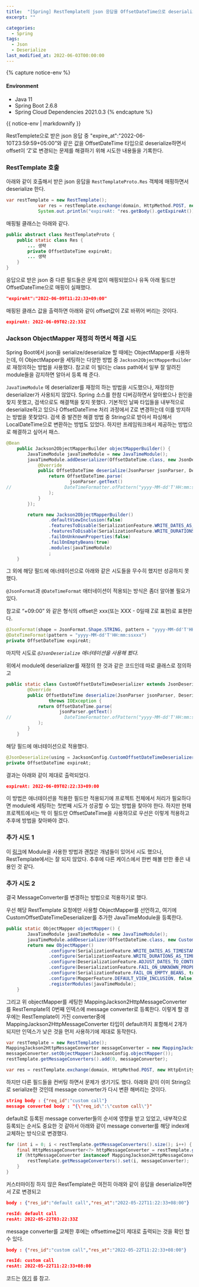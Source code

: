 ```yaml
---
title:  "[Spring] RestTemplate의 json 응답을 OffsetDateTime으로 deserialize 하기"
excerpt: ""

categories:
  - Spring
tags:
  - Json
  - Deserialize
last_modified_at: 2022-06-03T00:00:00
---
```


{% capture notice-env %}
#### Environment
- Java 11
- Spring Boot 2.6.8
- Spring Cloud Dependencies 2021.0.3
{% endcapture %}
<div class="notice--primary">{{ notice-env | markdownify }}</div>


RestTemplete으로 받은 json 응답 중 "expire_at":"2022-06-10T23:59:59+05:00”와 같은 값을 OffsetDateTime 타입으로 deserialize하면서 offset이 ‘Z’로 변경되는 문제를 해결하기 위해 시도한 내용들을 기록한다.

### RestTemplate 호출

아래와 같이 호출해서 받은 json 응답을 `RestTemplateProto.Res` 객체에 매핑하면서 deserialize 한다.

```java
var restTemplate = new RestTemplate();
            var res = restTemplate.exchange(domain, HttpMethod.POST, new HttpEntity<String>(body, headers), RestTemplateProto.Res.class);
            System.out.println("expireAt: "res.getBody().getExpireAt());
```

매핑될 클래스는 아래와 같다.

```java
public abstract class RestTemplateProto {
	public static class Res {
		... 생략
		private OffsetDateTime expireAt;
		... 생략
	}
}
```

응답으로 받은 json 중 다른 필드들은 문제 없이 매핑되었으나 유독 아래 필드만 OffsetDateTime으로 매핑이 실패했다.

```json
"expireAt":"2022-06-09T11:22:33+09:00"
```

매핑된 클래스 값을 출력하면 아래와 같이 offset값이 Z로 바뀌어 버리는 것이다.

```json
expireAt: 2022-06-09T02:22:33Z
```

### Jackson ObjectMapper 재정의 하면서 해결 시도

Spring Boot에서 json을 serialize/deserialize 할 때에는 ObjectMapper를 사용하는데, 이 ObjectMapper을 세팅하는 다양한 방법 중 `Jackson2ObjectMapperBuilder` 로 재정의하는 방법을 사용했다. 참고로 이 빌더는 class path에서 일부 잘 알려진 module들을 감지하면 알아서 등록 해 준다.

`JavaTimeModule` 에 deserializer를 재정의 하는 방법을 시도했으나, 재정의한 deserializer가 사용되지 않았다. Spring 소스를 한참 디버깅하면서 알아봤으나 원인을 찾지 못했고, 검색으로도 해결책을 찾지 못했다. 기본적인 날짜 타입들을 내부적으로 deserialize하고 있으나 OffsetDateTime 처리 과정에서 Z로 변경하는데 이를 방지하는 방법을 못찾았다. 검색 중 발견한 해결 방법 중 String으로 받아서 파싱해서 LocalDateTime으로 변환하는 방법도 있었다. 하지만 프레임워크에서 제공하는 방법으로 해결하고 싶어서 패스.

```java
@Bean
    public Jackson2ObjectMapperBuilder objectMapperBuilder() {
        JavaTimeModule javaTimeModule = new JavaTimeModule();
        javaTimeModule.addDeserializer(OffsetDateTime.class, new JsonDeserializer<OffsetDateTime>() {
            @Override
            public OffsetDateTime deserialize(JsonParser jsonParser, DeserializationContext deserializationContext) throws IOException {
                return OffsetDateTime.parse(
                        jsonParser.getText()
//                    DateTimeFormatter.ofPattern("yyyy-MM-dd'T'HH:mm:ssxxx")
                );
            }
        });

        return new Jackson2ObjectMapperBuilder()
                .defaultViewInclusion(false)
                .featuresToDisable(SerializationFeature.WRITE_DATES_AS_TIMESTAMPS)
                .featuresToDisable(SerializationFeature.WRITE_DURATIONS_AS_TIMESTAMPS)
                .failOnUnknownProperties(false)
                .failOnEmptyBeans(true)
                .modules(javaTimeModule)
                ;
    }
```

그 외에 해당 필드에 애너테이션으로 아래와 같은 시도들을 무수히 했지만 성공하지 못했다.

`@JsonFormat`과 `@DateTimeFormat` 애터네이션이 적용되는 방식은 좀더 알아볼 필요가 있다.

참고로 “+09:00” 와 같은 형식의 offset은 xxx(또는 XXX - 0일때 Z로 표현)로 표현한다.

```java
@JsonFormat(shape = JsonFormat.Shape.STRING, pattern = "yyyy-MM-dd'T'HH:mm:ssxxx")
@DateTimeFormat(pattern = "yyyy-MM-dd'T'HH:mm:ssxxx")
private OffsetDateTime expireAt;
```

마지막 시도로 *`@JsonDeserialize` 애너테이션을 사용해 봤다.*

위에서 module에 deserializer를 재정의 한 것과 같은 코드인데 따로 클래스로 정의하고

```java
public static class CustomOffsetDateTimeDeserializer extends JsonDeserializer<OffsetDateTime> {
        @Override
        public OffsetDateTime deserialize(JsonParser jsonParser, DeserializationContext deserializationContext)
                throws IOException {
            return OffsetDateTime.parse(
                    jsonParser.getText()
//                    DateTimeFormatter.ofPattern("yyyy-MM-dd'T'HH:mm:ssxxx")
            );
        }
    }
```

해당 필드에 애너테이션으로 적용했다.

```java
@JsonDeserialize(using = JacksonConfig.CustomOffsetDateTimeDeserializer.class)
private OffsetDateTime expireAt;
```

결과는 아래와 같이 제대로 출력되었다.

```json
expireAt: 2022-06-09T02:22:33+09:00
```

이 방법은 애너테이션을 적용한 필드만 적용되기에 프로젝트 전체에서 처리가 필요하다면 module에 세팅하는 첫번째 시도가 성공할 수 있는 방법을 찾아야 한다. 하지만 현재 프로젝트에서는 딱 이 필드만 OffsetDateTime을 사용하므로 우선은 이렇게 적용하고 추후에 방법을 찾아봐야 겠다.

### 추가 시도 1

이 [링크](https://d2.naver.com/helloworld/0473330)에 Module을 사용한 방법과 괜찮은 개념들이 있어서 시도 했으나, RestTemplate에서는 잘 되지 않았다. 추후에 다른 케이스에서 한번 해볼 만한 좋은 내용인 것 같다.

### 추가 시도 2

결국 MessageConverter를 변경하는 방법으로 적용하기로 했다. 

우선 해당 RestTemplate 요청에만 사용할 ObjectMapper를 선언하고, 여기에 CustomOffsetDateTimeDeserializer를 추가한 JavaTimeModule을 등록한다.

```java
public static ObjectMapper objectMapper() {
        JavaTimeModule javaTimeModule = new JavaTimeModule();
        javaTimeModule.addDeserializer(OffsetDateTime.class, new CustomOffsetDateTimeDeserializer());
        return new ObjectMapper()
                .configure(SerializationFeature.WRITE_DATES_AS_TIMESTAMPS, false)
                .configure(SerializationFeature.WRITE_DURATIONS_AS_TIMESTAMPS, false)
                .configure(DeserializationFeature.ADJUST_DATES_TO_CONTEXT_TIME_ZONE, false)
                .configure(DeserializationFeature.FAIL_ON_UNKNOWN_PROPERTIES, false)
                .configure(SerializationFeature.FAIL_ON_EMPTY_BEANS, true)
                .configure(MapperFeature.DEFAULT_VIEW_INCLUSION, false)
                .registerModules(javaTimeModule);
    }
```

그리고 위 objectMapper를 세팅한 MappingJackson2HttpMessageConverter 를 RestTemplate의 0번째 인덱스에 message converter로 등록한다. 이렇게 할 경우에는 RestTemplate이 가진 converter중에 MappingJackson2HttpMessageConverter 타입이 default까지 포함해서 2개가 되지만 인덱스가 낮은 것을 먼저 사용하기에 제대로 동작한다.

```java
var restTemplate = new RestTemplate();
MappingJackson2HttpMessageConverter messageConverter = new MappingJackson2HttpMessageConverter();
messageConverter.setObjectMapper(JacksonConfig.objectMapper());
restTemplate.getMessageConverters().add(0, messageConverter);

var res = restTemplate.exchange(domain, HttpMethod.POST, new HttpEntity<String>(body, headers), RestTemplateProto.Res.class);
```

하지만 다른 필드들을 컨버팅 하면서 문제가 생기기도 했다. 아래와 같이 이미 String으로 serialize한 것인데 message converter가 다시 변환 해버리는 것이다.

```json
string body : {"req_id":"custom call"}
message converted body : "{\"req_id\":\"custom call\"}"
```

default로 등록된 message converter들의 순서에 영향을 받고 있었고, 내부적으로 등록되는 순서도 중요한 것 같아서 아래와 같이 message converter를 해당 index에 교체하는 방식으로 변경했다.

```java
for (int i = 0; i < restTemplate.getMessageConverters().size(); i++) {
    final HttpMessageConverter<?> httpMessageConverter = restTemplate.getMessageConverters().get(i);
    if (httpMessageConverter instanceof MappingJackson2HttpMessageConverter) {
        restTemplate.getMessageConverters().set(i, messageConverter);
    }
}
```

커스터마이징 하지 않은 RestTemplate은 여전히 아래와 같이 응답을 deserialize하면서 Z로 변경되고

```json
body : {"res_id":"default call","res_at":"2022-05-22T11:22:33+08:00"}

resId: default call
resAt: 2022-05-22T03:22:33Z
```

message converter를 교체한 후에는 offsettime값이 제대로 출력되는 것을 확인 할 수 있다.

```json
body : {"res_id":"custom call","res_at":"2022-05-22T11:22:33+08:00"}

resId: custom call
resAt: 2022-05-22T11:22:33+08:00
```

코드는 [여기](https://github.com/clowoodive/pilot/tree/main/pilot-resttemplate-messageconverter-json-client) 를 참고.


<!--

[https://stackoverflow.com/questions/9381665/how-can-we-configure-the-internal-jackson-mapper-when-using-resttemplate](https://stackoverflow.com/questions/9381665/how-can-we-configure-the-internal-jackson-mapper-when-using-resttemplate)

[https://d2.naver.com/helloworld/0473330](https://d2.naver.com/helloworld/0473330)

[https://www.baeldung.com/spring-boot-customize-jackson-objectmapper](https://www.baeldung.com/spring-boot-customize-jackson-objectmapper)

[https://kwonnam.pe.kr/wiki/springframework/springboot/json](https://kwonnam.pe.kr/wiki/springframework/springboot/json)

[https://akageun.github.io/2020/01/02/java-jackson-custom-serialize.html](https://akageun.github.io/2020/01/02/java-jackson-custom-serialize.html)

[https://stackoverflow.com/questions/53232600/java-8-exception-com-fasterxml-jackson-datatype-jsr310-deser-instantdeserialize](https://stackoverflow.com/questions/53232600/java-8-exception-com-fasterxml-jackson-datatype-jsr310-deser-instantdeserialize)

[https://stackoverflow.com/questions/54536198/java-8-datetimeformatter-rejects-correct-iso-8601-date-time-with-offset](https://stackoverflow.com/questions/54536198/java-8-datetimeformatter-rejects-correct-iso-8601-date-time-with-offset)

[https://stackoverflow.com/questions/54010217/offsetdatetime-tostring-return-different-format-date-string](https://stackoverflow.com/questions/54010217/offsetdatetime-tostring-return-different-format-date-string)

[https://stackoverflow.com/questions/46263773/jackson-parse-custom-offset-date-time](https://stackoverflow.com/questions/46263773/jackson-parse-custom-offset-date-time)

[https://howtodoinjava.com/java/date-time/zoneddatetime-parse/](https://howtodoinjava.com/java/date-time/zoneddatetime-parse/)

[https://stackoverflow.com/questions/59838777/parsing-iso-date-string-into-zonedatetime-with-resttemplate-in-spring](https://stackoverflow.com/questions/59838777/parsing-iso-date-string-into-zonedatetime-with-resttemplate-in-spring)

[https://juneyr.dev/2018-12-27/java8-datetime](https://juneyr.dev/2018-12-27/java8-datetime)

-->